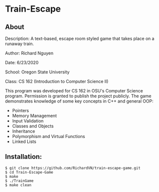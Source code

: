 # Train-Escape

## About
Description: A text-based, escape room styled game that takes place on a runaway train.

Author: Richard Nguyen

Date: 6/23/2020

School: Oregon State University

Class: CS 162 (Introduction to Computer Science II)

This program was developed for CS 162 in OSU's Computer Science program.
Permission is granted to publish the project publicly.
The game demonstrates knowledge of some key concepts in C++ and general OOP:
* Pointers
* Memory Management
* Input Validation
* Classes and Objects
* Inheritance
* Polymorphism and Virtual Functions
* Linked Lists

## Installation:
```
$ git clone https://github.com/RichardVN/train-escape-game.git
$ cd Train-Escape-Game
$ make
$ ./TrainGame
$ make clean
```
